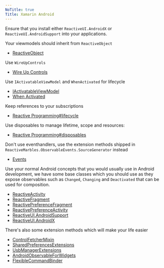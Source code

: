 ```yaml
---
NoTitle: true
Title: Xamarin Android
---
```


Ensure that you install either `ReactiveUI.AndroidX` or `ReactiveUI.AndroidSupport` into your applications.

Your viewmodels should inherit from `ReactiveObject`

- [ReactiveObject](../../../api/reactiveui/reactiveobject/)

Use `WireUpControls`

- [Wire Up Controls](../../../docs/handbook/data-binding/xamarin-android/wire-up-controls)

Use `IActivatableViewModel` and `WhenActivated` for lifecycle

- [IActivatableViewModel](../../../api/reactiveui/IActivatableViewModel/)
- [When Activated](../../../docs/handbook/when-activated/)

Keep references to your subscriptions

- [Reactive Programming#lifecycle](../../../docs/reactive-programming#lifecycle)

Use disposables to manage lifetime, scope and resources:

- [Reactive Programming#disposables](../../../docs/reactive-programming#disposables)

Don't use eventhandlers, use the extension methods shipped in `ReactiveMarbles.ObservableEvents.SourceGenerator` instead

- [Events](../../../docs/handbook/events/)

Use your normal Android concepts that you would usually use in Android development, we have some base classes which you should use as they expose observables such as `Changed`, `Changing` and `Deactivated` that can be used for composition.

- [ReactiveActivity](../../../api/reactiveui/reactiveactivity_1/)
- [ReactiveFragment](../../../api/reactiveui/reactivefragment_1/)
- [ReactivePreferenceFragment](../../../api/reactiveui/reactivepreferencefragment_1/)
- [ReactivePreferenceActivity](../../../api/reactiveui/reactivepreferenceactivity_1/)
- [ReactiveUI.AndroidSupport](../../../api/reactiveui.androidsupport/)
- [ReactiveUI.AndroidX](../../../api/reactiveui.androidx/)

There's also some extension methods which will make your life easier

- [ControlFetcherMixin](../../../api/reactiveui.androidsupport/controlfetchermixin/)
- [SharedPreferencesExtensions](../../../api/reactiveui/sharedpreferencesextensions/)
- [UsbManagerExtensions](../../../api/reactiveui/usbmanagerextensions/)
- [AndroidObservableForWidgets](../../../api/reactiveui/androidobservableforwidgets/)
- [FlexibleCommandBinder](../../../api/reactiveui/flexiblecommandbinder/)
